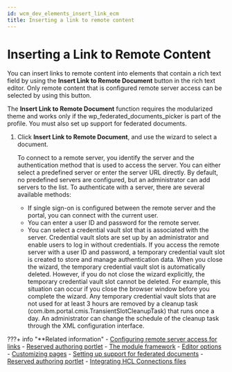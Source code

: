 ```yaml
---
id: wcm_dev_elements_insert_link_ecm
title: Inserting a link to remote content
---
```


# Inserting a Link to Remote Content

You can insert links to remote content into elements that contain a rich text field by using the **Insert Link to Remote Document** button in the rich text editor. Only remote content that is configured remote server access can be selected by using this button.

The **Insert Link to Remote Document** function requires the modularized theme and works only if the wp_federated_documents_picker is part of the profile. You must also set up support for federated documents.

1.  Click **Insert Link to Remote Document**, and use the wizard to select a document.

    To connect to a remote server, you identify the server and the authentication method that is used to access the server. You can either select a predefined server or enter the server URL directly. By default, no predefined servers are configured, but an administrator can add servers to the list. To authenticate with a server, there are several available methods:

    -   If single sign-on is configured between the remote server and the portal, you can connect with the current user.
    -   You can enter a user ID and password for the remote server.
    -   You can select a credential vault slot that is associated with the server. Credential vault slots are set up by an administrator and enable users to log in without credentials.
    If you access the remote server with a user ID and password, a temporary credential vault slot is created to store and manage authentication data. When you close the wizard, the temporary credential vault slot is automatically deleted. However, if you do not close the wizard explicitly, the temporary credential vault slot cannot be deleted. For example, this situation can occur if you close the browser window before you complete the wizard. Any temporary credential vault slots that are not used for at least 3 hours are removed by a cleanup task (com.ibm.portal.cmis.TransientSlotCleanupTask) that runs once a day. An administrator can change the schedule of the cleanup task through the XML configuration interface.


???+ info "**Related information"
    - [Configuring remote server access for links](../../../../../wcm_configuration/cfg_webcontent_auth_env/wcm_config_ecm_whitelist.md)
    - [Reserved authoring portlet](../../../content_management_artifacts/reserved_auth_portlet/index.md)
    - [The module framework](../../../../../../build_sites/themes_skins/the_module_framework/index.md)
    - [Editor options](../../../auth_portlet_settings/wcm_config_authoringportlet_richtext.md)
    - [Customizing pages](../../../../../../deploy_dx/manage/portal_admin_tools/portal_user_interface/managing_pages/manage_pages_portlets/customizing_pages/index.md)
    - [Setting up support for federated documents](../../../../../wcm_configuration/cfg_webcontent_auth_env/fed_docs_setup/index.md)
    - [Reserved authoring portlet](../../../content_management_artifacts//reserved_auth_portlet/index.md)
    - [Integrating HCL Connections files](../../../../../../extend_dx/integration/connections/configuration/cfg_connections_features/integrating_cnx_files/index.md)


